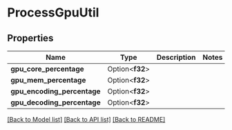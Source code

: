 # ProcessGpuUtil

## Properties

Name | Type | Description | Notes
------------ | ------------- | ------------- | -------------
**gpu_core_percentage** | Option<**f32**> |  | 
**gpu_mem_percentage** | Option<**f32**> |  | 
**gpu_encoding_percentage** | Option<**f32**> |  | 
**gpu_decoding_percentage** | Option<**f32**> |  | 

[[Back to Model list]](../README.md#documentation-for-models) [[Back to API list]](../README.md#documentation-for-api-endpoints) [[Back to README]](../README.md)



